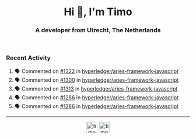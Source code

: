 <h1 align="center">Hi 👋, I'm Timo</h1>
<h3 align="center">A developer from Utrecht, The Netherlands</h3>
<br/>
<!-- https://github.com/rahuldkjain/github-profile-readme-generator --!>

<!--  <p align="left"><img src="https://github-readme-stats.vercel.app/api?username=timoglastra&show_icons=true&count_private=true&" alt="timoglastra" /></p> --!>

<!--
Github language stats
<p align="left"><img src="https://github-readme-stats.vercel.app/api/top-langs/?username=timoglastra&layout=compact" alt="timoglastra" /><p>
-->

<!-- Codestats language stats -->
<!-- <p align="left"><img src="https://codestats-readme.vercel.app/api/top-langs/?username=timoglastra&layout=compact&language_count=12" alt="timoglastra" /><p>    --!>
  
<h3>Recent Activity</h3>

<!--START_SECTION:activity-->
1. 🗣 Commented on [#1322](https://github.com/hyperledger/aries-framework-javascript/issues/1322) in [hyperledger/aries-framework-javascript](https://github.com/hyperledger/aries-framework-javascript)
2. 🗣 Commented on [#1300](https://github.com/hyperledger/aries-framework-javascript/issues/1300) in [hyperledger/aries-framework-javascript](https://github.com/hyperledger/aries-framework-javascript)
3. 🗣 Commented on [#1313](https://github.com/hyperledger/aries-framework-javascript/issues/1313) in [hyperledger/aries-framework-javascript](https://github.com/hyperledger/aries-framework-javascript)
4. 🗣 Commented on [#1286](https://github.com/hyperledger/aries-framework-javascript/issues/1286) in [hyperledger/aries-framework-javascript](https://github.com/hyperledger/aries-framework-javascript)
5. 🗣 Commented on [#1286](https://github.com/hyperledger/aries-framework-javascript/issues/1286) in [hyperledger/aries-framework-javascript](https://github.com/hyperledger/aries-framework-javascript)
<!--END_SECTION:activity-->

---

<p align="center">
<a href="https://twitter.com/timoglastra" target="blank"><img align="center" src="https://cdn.jsdelivr.net/npm/simple-icons@3.0.1/icons/twitter.svg" alt="timoglastra" height="30" width="30" /></a>
<a href="https://linkedin.com/in/timoglastra" target="blank"><img align="center" src="https://cdn.jsdelivr.net/npm/simple-icons@3.0.1/icons/linkedin.svg" alt="timoglastra" height="30" width="30" /></a>
</p>



